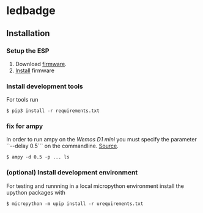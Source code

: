 # ledbadge

## Installation

### Setup the ESP

1. Download [firmware](https://micropython.org/download/#esp8266).
2. [Install](http://docs.micropython.org/en/latest/esp8266/esp8266/tutorial/intro.html#deploying-the-firmware) firmware 

### Install development tools

For tools run

    $ pip3 install -r requirements.txt

### fix for ampy

In order to run ampy on the *Wemos D1 mini* you must specify the
parameter ``--delay 0.5``` on the commandline.
[Source](https://github.com/adafruit/ampy/issues/19).

    $ ampy -d 0.5 -p ... ls


### (optional) Install development environment

For testing and runnning in a local micropython environment install 
the upython packages with

	$ micropython -m upip install -r urequirements.txt


